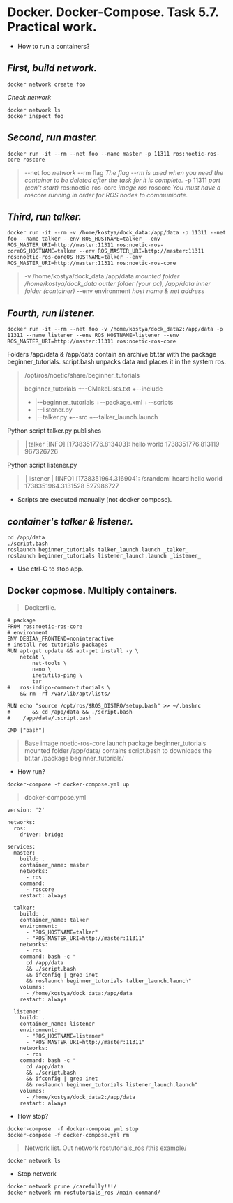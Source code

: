 # Docker. Docker-Compose. Task 5.7. Practical work.

- How to run a containers?

## _First, build network._

```
docker network create foo
```

_Check network_

```
docker network ls
docker inspect foo
```

## _Second, run master._

```
docker run -it --rm --net foo --name master -p 11311 ros:noetic-ros-core roscore
``` 

> --net foo _network_
> --rm flag _The flag --rm is used when you need the container to be deleted after the task for it is complete._
> -p 11311 _port (can't start)_
> ros:noetic-ros-core _image ros_
> roscore _You must have a roscore running in order for ROS nodes to communicate._

## _Third, run talker._

```
docker run -it --rm -v /home/kostya/dock_data:/app/data -p 11311 --net foo --name talker --env ROS_HOSTNAME=talker --env ROS_MASTER_URI=http://master:11311 ros:noetic-ros-coreOS_HOSTNAME=talker --env ROS_MASTER_URI=http://master:11311 ros:noetic-ros-coreOS_HOSTNAME=talker --env ROS_MASTER_URI=http://master:11311 ros:noetic-ros-core
```

> -v /home/kostya/dock_data:/app/data _mounted folder /home/kostya/dock_data outter folder (your pc), /app/data inner folder (container)_
> --env environment _host name & net address_

## _Fourth, run listener._

```
docker run -it --rm --net foo -v /home/kostya/dock_data2:/app/data -p 11311 --name listener --env ROS_HOSTNAME=listener --env ROS_MASTER_URI=http://master:11311 ros:noetic-ros-core
```

Folders /app/data & /app/data contain an archive bt.tar with the package beginner_tutorials. script.bash unpacks data and places it in the system ros.

>
> /opt/ros/noetic/share/beginner_tutorials
>
> beginner_tutorials
>   +--CMakeLists.txt
>   +--include
>   +  |--beginner_tutorials
>   +--package.xml
>   +--scripts
>   +  |--listener.py
>   +  |--talker.py
>   +--src
>   +--talker_launch.launch
>

Python script talker.py publishes 

>
> │talker [INFO] [1738351776.813403]: hello world 1738351776.813119 967326726 
>

Python script listener.py

>
> │listener  | [INFO] [1738351964.316904]: /srandomI heard hello world 1738351964.3131528 527986727
>

- Scripts are executed manually (not docker compose).

## _container's talker & listener._

```
cd /app/data
./script.bash
roslaunch beginner_tutorials talker_launch.launch _talker_
roslaunch beginner_tutorials listener_launch.launch _listener_
```

- Use ctrl-C to stop app.

## Docker copmose. Multiply containers.

> Dockerfile.

```
# package
FROM ros:noetic-ros-core
# environment
ENV DEBIAN_FRONTEND=noninteractive
# install ros tutorials packages
RUN apt-get update && apt-get install -y \
    netcat \
		net-tools \
		nano \
		inetutils-ping \
		tar
#   ros-indigo-common-tutorials \
    && rm -rf /var/lib/apt/lists/

RUN echo "source /opt/ros/$ROS_DISTRO/setup.bash" >> ~/.bashrc
#		&& cd /app/data && ./script.bash
#    /app/data/.script.bash

CMD ["bash"]
```

> Base image noetic-ros-core
> launch package beginner_tutorials
> mounted folder /app/data/ contains script.bash to downloads the bt.tar /package beginner_tutorials/

- How run?

```
docker-compose -f docker-compose.yml up
```

> docker-compose.yml

```
version: '2'

networks:
  ros:
    driver: bridge

services:      
  master:
    build: .
    container_name: master
    networks:
      - ros
    command:
      - roscore
    restart: always

  talker:
    build: .
    container_name: talker
    environment:
      - "ROS_HOSTNAME=talker"
      - "ROS_MASTER_URI=http://master:11311"
    networks:
      - ros
    command: bash -c "
      cd /app/data
      && ./script.bash
      && ifconfig | grep inet
      && roslaunch beginner_tutorials talker_launch.launch"
    volumes:
      - /home/kostya/dock_data:/app/data
    restart: always

  listener:
    build: .
    container_name: listener
    environment:
      - "ROS_HOSTNAME=listener"
      - "ROS_MASTER_URI=http://master:11311"
    networks:
      - ros
    command: bash -c "
      cd /app/data
      && ./script.bash
      && ifconfig | grep inet      
      && roslaunch beginner_tutorials listener_launch.launch"
    volumes:
      - /home/kostya/dock_data2:/app/data
    restart: always
```

- How stop?

```
docker-compose  -f docker-compose.yml stop
docker-compose -f docker-compose.yml rm
```

> Network list. Out network rostutorials_ros /this example/

```
docker network ls
```

- Stop network

```
docker network prune /carefully!!!/
docker network rm rostutorials_ros /main command/
```
